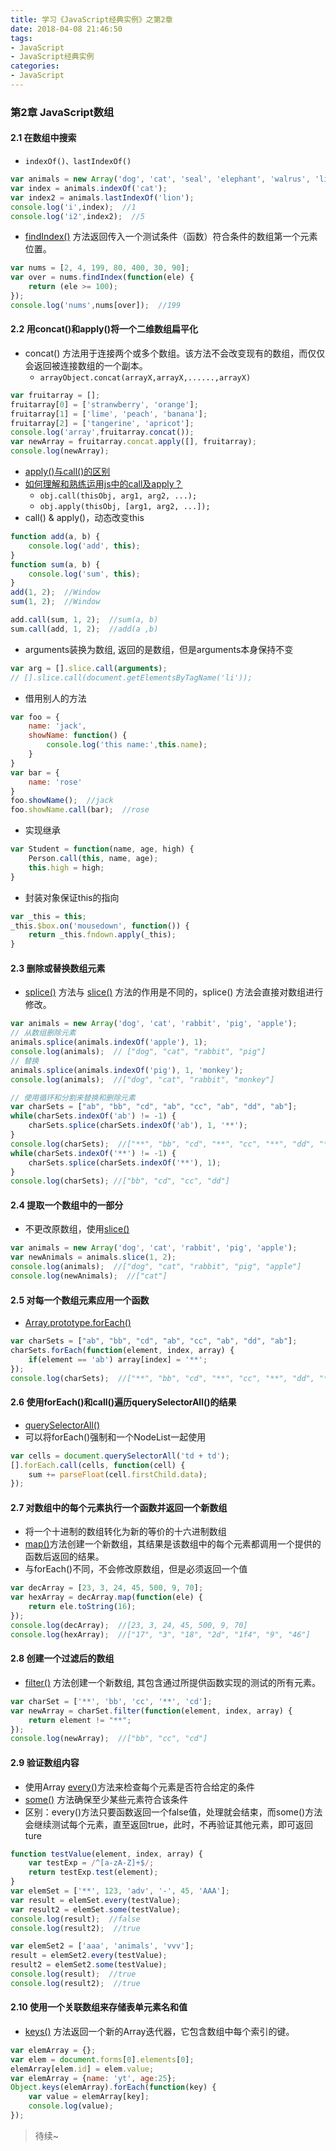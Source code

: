```yaml
---
title: 学习《JavaScript经典实例》之第2章
date: 2018-04-08 21:46:50
tags: 
- JavaScript
- JavaScript经典实例
categories:
- JavaScript
---
```


### 第2章 JavaScript数组

<!-- more -->
#### 2.1 在数组中搜索
* `indexOf()、lastIndexOf()`

```javascript
var animals = new Array('dog', 'cat', 'seal', 'elephant', 'walrus', 'lion');
var index = animals.indexOf('cat');
var index2 = animals.lastIndexOf('lion');
console.log('i',index);  //1
console.log('i2',index2);  //5
```

* [findIndex()](http://www.runoob.com/jsref/jsref-findindex.html) 方法返回传入一个测试条件（函数）符合条件的数组第一个元素位置。

```javascript
var nums = [2, 4, 199, 80, 400, 30, 90];
var over = nums.findIndex(function(ele) {
	return (ele >= 100);
});
console.log('nums',nums[over]);  //199
```

#### 2.2 用concat()和apply()将一个二维数组扁平化

* concat() 方法用于连接两个或多个数组。该方法不会改变现有的数组，而仅仅会返回被连接数组的一个副本。
    * `arrayObject.concat(arrayX,arrayX,......,arrayX)`
    
```javascript
var fruitarray = [];
fruitarray[0] = ['stranwberry', 'orange'];
fruitarray[1] = ['lime', 'peach', 'banana'];
fruitarray[2] = ['tangerine', 'apricot'];
console.log('array',fruitarray.concat());
var newArray = fruitarray.concat.apply([], fruitarray);
console.log(newArray);
```

* [apply()与call()的区别](http://www.cnblogs.com/lengyuehuahun/p/5643625.html)
* [如何理解和熟练运用js中的call及apply？](https://www.zhihu.com/question/20289071)
    * `obj.call(thisObj, arg1, arg2, ...);`
    * `obj.apply(thisObj, [arg1, arg2, ...]);`
* call() & apply()，动态改变this

```javascript
function add(a, b) {
	console.log('add', this);
}
function sum(a, b) {
	console.log('sum', this);
}
add(1, 2);  //Window
sum(1, 2);  //Window

add.call(sum, 1, 2);  //sum(a, b)
sum.call(add, 1, 2);  //add(a ,b)
```

* arguments装换为数组, 返回的是数组，但是arguments本身保持不变

```javascript
var arg = [].slice.call(arguments);
// [].slice.call(document.getElementsByTagName('li'));
```

* 借用别人的方法

```javascript
var foo = {
	name: 'jack',
	showName: function() {
		console.log('this name:',this.name);
	}
}
var bar = {
	name: 'rose'
}
foo.showName();  //jack
foo.showName.call(bar);  //rose
```

* 实现继承

```javascript
var Student = function(name, age, high) {
	Person.call(this, name, age);
	this.high = high;
}
```

* 封装对象保证this的指向

```javascript
var _this = this;
_this.$box.on('mousedown', function()) {
	return _this.fndown.apply(_this);
}
```

#### 2.3 删除或替换数组元素
* [splice()](https://developer.mozilla.org/zh-CN/docs/Web/JavaScript/Reference/Global_Objects/Array/splice) 方法与 [slice()](https://developer.mozilla.org/zh-CN/docs/Web/JavaScript/Reference/Global_Objects/Array/slice) 方法的作用是不同的，splice() 方法会直接对数组进行修改。

```javascript
var animals = new Array('dog', 'cat', 'rabbit', 'pig', 'apple');
// 从数组删除元素
animals.splice(animals.indexOf('apple'), 1);
console.log(animals);  // ["dog", "cat", "rabbit", "pig"]
// 替换
animals.splice(animals.indexOf('pig'), 1, 'monkey');
console.log(animals);  //["dog", "cat", "rabbit", "monkey"]

// 使用循环和分割来替换和删除元素
var charSets = ["ab", "bb", "cd", "ab", "cc", "ab", "dd", "ab"];
while(charSets.indexOf('ab') != -1) {
	charSets.splice(charSets.indexOf('ab'), 1, '**');
}
console.log(charSets);  //["**", "bb", "cd", "**", "cc", "**", "dd", "**"]
while(charSets.indexOf('**') != -1) {
	charSets.splice(charSets.indexOf('**'), 1);
}
console.log(charSets); //["bb", "cd", "cc", "dd"]
```

#### 2.4 提取一个数组中的一部分
* 不更改原数组，使用[slice()](https://developer.mozilla.org/zh-CN/docs/Web/JavaScript/Reference/Global_Objects/Array/slice)

```javascript
var animals = new Array('dog', 'cat', 'rabbit', 'pig', 'apple');
var newAnimals = animals.slice(1, 2);
console.log(animals);  //["dog", "cat", "rabbit", "pig", "apple"]
console.log(newAnimals);  //["cat"]
```

#### 2.5 对每一个数组元素应用一个函数
* [Array.prototype.forEach()](https://developer.mozilla.org/zh-CN/docs/Web/JavaScript/Reference/Global_Objects/TypedArray/forEach)

```javascript
var charSets = ["ab", "bb", "cd", "ab", "cc", "ab", "dd", "ab"];
charSets.forEach(function(element, index, array) {
	if(element == 'ab') array[index] = '**';
});
console.log(charSets);  //["**", "bb", "cd", "**", "cc", "**", "dd", "**"]
```

#### 2.6 使用forEach()和call()遍历querySelectorAll()的结果
* [querySelectorAll()](https://developer.mozilla.org/zh-CN/docs/Web/API/Element/querySelectorAll)
* 可以将forEach()强制和一个NodeList一起使用

```javascript
var cells = document.querySelectorAll('td + td');
[].forEach.call(cells, function(cell) {
	sum += parseFloat(cell.firstChild.data);
});
```

#### 2.7 对数组中的每个元素执行一个函数并返回一个新数组
* 将一个十进制的数组转化为新的等价的十六进制数组
* [map()](https://developer.mozilla.org/zh-CN/docs/Web/JavaScript/Reference/Global_Objects/Array/map)方法创建一个新数组，其结果是该数组中的每个元素都调用一个提供的函数后返回的结果。
* 与forEach()不同，不会修改原数组，但是必须返回一个值

```javascript
var decArray = [23, 3, 24, 45, 500, 9, 70];
var hexArray = decArray.map(function(ele) {
	return ele.toString(16);
});
console.log(decArray);  //[23, 3, 24, 45, 500, 9, 70]
console.log(hexArray);  //["17", "3", "18", "2d", "1f4", "9", "46"]
```

#### 2.8 创建一个过滤后的数组
* [filter()](https://developer.mozilla.org/zh-CN/docs/Web/JavaScript/Reference/Global_Objects/Array/filter) 方法创建一个新数组, 其包含通过所提供函数实现的测试的所有元素。 

```javascript
var charSet = ['**', 'bb', 'cc', '**', 'cd'];
var newArray = charSet.filter(function(element, index, array) {
	return element != "**";
});
console.log(newArray);  //["bb", "cc", "cd"]
```

#### 2.9 验证数组内容
* 使用Array [every()](https://developer.mozilla.org/zh-CN/docs/Web/JavaScript/Reference/Global_Objects/Array/every)方法来检查每个元素是否符合给定的条件
* [some()](https://developer.mozilla.org/zh-CN/docs/Web/JavaScript/Reference/Global_Objects/Array/some) 方法确保至少某些元素符合该条件
* 区别：every()方法只要函数返回一个false值，处理就会结束，而some()方法会继续测试每个元素，直至返回true，此时，不再验证其他元素，即可返回ture

```javascript
function testValue(element, index, array) {
	var testExp = /^[a-zA-Z]+$/;
	return testExp.test(element);
}
var elemSet = ['**', 123, 'adv', '-', 45, 'AAA'];
var result = elemSet.every(testValue);
var result2 = elemSet.some(testValue);
console.log(result);  //false
console.log(result2);  //true

var elemSet2 = ['aaa', 'animals', 'vvv'];
result = elemSet2.every(testValue);
result2 = elemSet2.some(testValue);
console.log(result);  //true
console.log(result2);  //true
```

#### 2.10 使用一个关联数组来存储表单元素名和值

* [keys()](https://developer.mozilla.org/zh-CN/docs/Web/JavaScript/Reference/Global_Objects/Array/keys) 方法返回一个新的Array迭代器，它包含数组中每个索引的键。

```javascript
var elemArray = {};
var elem = document.forms[0].elements[0];
elemArray[elem.id] = elem.value;
var elemArray = {name: 'yt', age:25};
Object.keys(elemArray).forEach(function(key) {
	var value = elemArray[key];
	console.log(value);
});
```

> 待续~